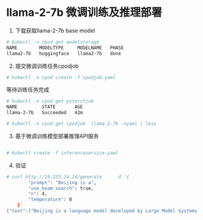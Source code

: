# llama-2-7b 微调训练及推理部署

1. 下载获取llama-2-7b base model

```bash
# kubectl -n cpod get modelstorage
NAME        MODELTYPE     MODELNAME   PHASE
llama2-7b   huggingface   llama2-7b   done

```


2. 提交微调训练任务cpodjob

```bash
# kubectl -n cpod create -f cpodjob.yaml
```

等待训练任务完成

```bash
# kubectl -n cpod get pytorchjob
NAME         STATE       AGE
llama-2-7b   Succeeded   42m

# kubectl -n cpod get cpodjob  llama-2-7b -oyaml | less
```

3. 基于微调训练模型部署推理API服务

```bash

# kubectl create -f inferenceservice.yaml

```

4. 验证

```bash
# curl http://10.233.24.14/generate     -d '{
        "prompt": "Beijing is a",
        "use_beam_search": true,
        "n": 4,
        "temperature": 0
    }'
{"text":["Beijing is a language model developed by Large Model Systems Organization (LMSYS).","Beijing is a language model trained by researchers from Large Model Systems Organization (LMS","Beijing is a language model created by researchers from Large Model Systems Organization (LMS","Beijing is a language model meticulously developed by Large Model Systems Organization (LMS"]}
```